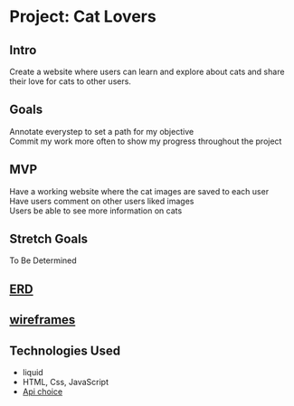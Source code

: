 # Project: Cat Lovers
## Intro
Create a website where users can learn and explore about cats and share their love for cats to other users.

## Goals
Annotate everystep to set a path for my objective<br>
Commit my work more often to show my progress throughout the project <br>


## MVP
Have a working website where the cat images are saved to each user <br>
Have users comment on other users liked images <br>
Users be able to see more information on cats


## Stretch Goals
To Be Determined

## [ERD](https://lucid.app/lucidchart/6d83b7c8-06d0-424d-8277-0c5e5374d7f9/edit?invitationId=inv_80284723-3b51-4285-a252-313530eb91a8)

## [wireframes](https://miro.com/app/board/uXjVOF-CEyQ=/?invite_link_id=9240635484)

## Technologies Used
- liquid
- HTML, Css, JavaScript
- [Api choice](https://thecatapi.com/)
